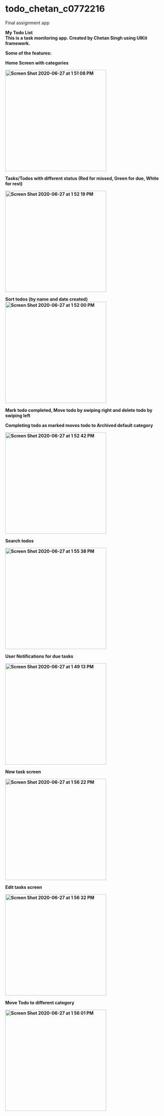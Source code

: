 # todo_chetan_c0772216
Final assignment app

<b>My Todo List <br/>
This is a task monitoring app. Created by Chetan Singh using UIKit framework.<br/>

Some of the features:<br/>
  
<b>Home Screen with categories

<img width="321" alt="Screen Shot 2020-06-27 at 1 51 08 PM" src="https://user-images.githubusercontent.com/60823789/85930870-cef0ab80-b88d-11ea-8356-23d47681142a.png">

<b>Tasks/Todos with different status (Red for missed, Green for due, White for rest)

<img width="321" alt="Screen Shot 2020-06-27 at 1 52 19 PM" src="https://user-images.githubusercontent.com/60823789/85930986-acab5d80-b88e-11ea-8278-155a9bb7d166.png">

<b>Sort todos (by name and date created)
 <br/>
<img width="321" alt="Screen Shot 2020-06-27 at 1 52 00 PM" src="https://user-images.githubusercontent.com/60823789/85930944-56d6b580-b88e-11ea-8155-76cbb5356a38.png">
  
  
<b>Mark todo completed, Move todo by swiping right and delete todo by swiping left<br/>
  
 Completing todo as marked moves todo to Archived default category<br/>

<img width="321" alt="Screen Shot 2020-06-27 at 1 52 42 PM" src="https://user-images.githubusercontent.com/60823789/85930908-2abb3480-b88e-11ea-9651-269882bd600b.png">

<b>Search todos

<img width="321" alt="Screen Shot 2020-06-27 at 1 55 38 PM" src="https://user-images.githubusercontent.com/60823789/85931110-cf8a4180-b88f-11ea-98de-afb6575ceae2.png">


<b>User Notifications for due tasks

<img width="321" alt="Screen Shot 2020-06-27 at 1 49 13 PM" src="https://user-images.githubusercontent.com/60823789/85930951-648c3b00-b88e-11ea-899a-22d47018d227.png">

<b>New task screen
  
<img width="321" alt="Screen Shot 2020-06-27 at 1 56 22 PM" src="https://user-images.githubusercontent.com/60823789/85930958-753cb100-b88e-11ea-8aa4-cf0a4fb14457.png">

<b>Edit tasks screen
  
<img width="321" alt="Screen Shot 2020-06-27 at 1 56 32 PM" src="https://user-images.githubusercontent.com/60823789/85930963-8a194480-b88e-11ea-82c1-a6c2f5b252d7.png">

<b>Move Todo to different category

<img width="321" alt="Screen Shot 2020-06-27 at 1 56 01 PM" src="https://user-images.githubusercontent.com/60823789/85930970-96050680-b88e-11ea-80fa-036dc96c8e68.png">

